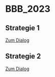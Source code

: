 # BBB_2023

## Strategie 1
[Zum Dialog](https://chat.openai.com/share/a0f56009-941f-46bc-968a-70fcccb28352)

## Strategie 2
[Zum Dialog](https://chat.openai.com/share/275d8cbd-02c9-40c9-89df-540fb31b70ea)
